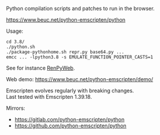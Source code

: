 Python compilation scripts and patches to run in the browser.

<https://www.beuc.net/python-emscripten/python>

Usage:

`cd 3.8/`  
`./python.sh`  
`./package-pythonhome.sh repr.py base64.py ...`  
`emcc ... -lpython3.8 -s EMULATE_FUNCTION_POINTER_CASTS=1`

See for instance [RenPyWeb](https://github.com/renpy/renpyweb).

Web demo: <https://www.beuc.net/python-emscripten/demo/>

Emscripten evolves regularly with breaking changes.  
Last tested with Emscripten 1.39.18.

Mirrors:

- <https://gitlab.com/python-emscripten/python>
- <https://github.com/python-emscripten/python>
